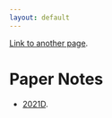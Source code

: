 ```yaml
---
layout: default
---
```



[Link to another page](./another-page.html).

# Paper Notes
- [2021D](https://fanl0228.github.io/paper_notes/imgs/D2021_21_fig0.png).
